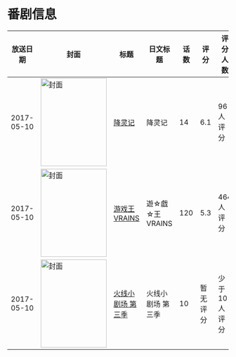# 番剧信息

|放送日期|封面|标题|日文标题|话数|评分|评分人数|
|---|---|---|---|---|---|---|
|2017-05-10|<img src="//lain.bgm.tv/pic/cover/c/57/b8/195666_04MJZ.jpg" alt="封面" style="width:150px;height:200px;object-fit:cover;">|[降灵记](https://bangumi.tv/subject/195666)|降灵记|14|6.1|96人评分|
|2017-05-10|<img src="//lain.bgm.tv/pic/cover/c/5f/78/202615_11QWz.jpg" alt="封面" style="width:150px;height:200px;object-fit:cover;">|[游戏王VRAINS](https://bangumi.tv/subject/202615)|遊☆戯☆王VRAINS|120|5.3|464人评分|
|2017-05-10|<img src="//lain.bgm.tv/pic/cover/c/ab/80/311772_i89c9.jpg" alt="封面" style="width:150px;height:200px;object-fit:cover;">|[火线小剧场 第三季](https://bangumi.tv/subject/311772)|火线小剧场 第三季|10|暂无评分|少于10人评分|
